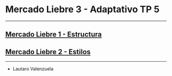 # Mercado Liebre 3 - Adaptativo TP 5
---
## [Mercado Liebre 1 - Estructura](https://github.com/lautaroVal/mercadoLiebre1-estructura.git)
## [Mercado Liebre 2 - Estilos](https://github.com/lautaroVal/mercadoLiebre2-estilos.git)

---

- Lautaro Valenzuela
